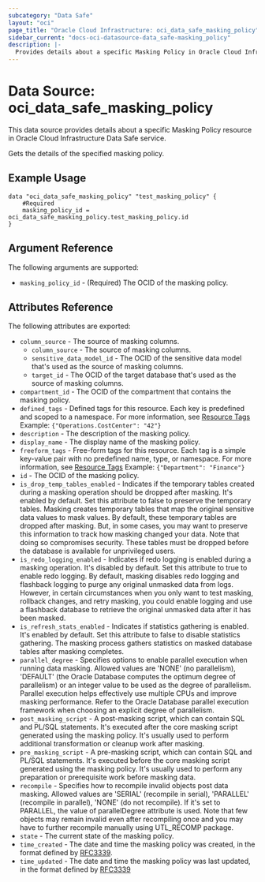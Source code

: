 ```yaml
---
subcategory: "Data Safe"
layout: "oci"
page_title: "Oracle Cloud Infrastructure: oci_data_safe_masking_policy"
sidebar_current: "docs-oci-datasource-data_safe-masking_policy"
description: |-
  Provides details about a specific Masking Policy in Oracle Cloud Infrastructure Data Safe service
---
```


# Data Source: oci_data_safe_masking_policy
This data source provides details about a specific Masking Policy resource in Oracle Cloud Infrastructure Data Safe service.

Gets the details of the specified masking policy.

## Example Usage

```hcl
data "oci_data_safe_masking_policy" "test_masking_policy" {
	#Required
	masking_policy_id = oci_data_safe_masking_policy.test_masking_policy.id
}
```

## Argument Reference

The following arguments are supported:

* `masking_policy_id` - (Required) The OCID of the masking policy.


## Attributes Reference

The following attributes are exported:

* `column_source` - The source of masking columns.
	* `column_source` - The source of masking columns.
	* `sensitive_data_model_id` - The OCID of the sensitive data model that's used as the source of masking columns.
	* `target_id` - The OCID of the target database that's used as the source of masking columns.
* `compartment_id` - The OCID of the compartment that contains the masking policy.
* `defined_tags` - Defined tags for this resource. Each key is predefined and scoped to a namespace. For more information, see [Resource Tags](https://docs.cloud.oracle.com/iaas/Content/General/Concepts/resourcetags.htm)  Example: `{"Operations.CostCenter": "42"}` 
* `description` - The description of the masking policy.
* `display_name` - The display name of the masking policy.
* `freeform_tags` - Free-form tags for this resource. Each tag is a simple key-value pair with no predefined name, type, or namespace. For more information, see [Resource Tags](https://docs.cloud.oracle.com/iaas/Content/General/Concepts/resourcetags.htm)  Example: `{"Department": "Finance"}` 
* `id` - The OCID of the masking policy.
* `is_drop_temp_tables_enabled` - Indicates if the temporary tables created during a masking operation should be dropped after masking. It's enabled by default. Set this attribute to false to preserve the temporary tables. Masking creates temporary tables that map the original sensitive  data values to mask values. By default, these temporary tables are dropped after masking. But, in some cases, you may want  to preserve this information to track how masking changed your data. Note that doing so compromises security. These tables  must be dropped before the database is available for unprivileged users.  
* `is_redo_logging_enabled` - Indicates if redo logging is enabled during a masking operation. It's disabled by default. Set this attribute to true to enable redo logging. By default, masking disables redo logging and flashback logging to purge any original unmasked  data from logs. However, in certain circumstances when you only want to test masking, rollback changes, and retry masking, you could enable logging and use a flashback database to retrieve the original unmasked data after it has been masked.  
* `is_refresh_stats_enabled` - Indicates if statistics gathering is enabled. It's enabled by default. Set this attribute to false to disable statistics gathering. The masking process gathers statistics on masked database tables after masking completes. 
* `parallel_degree` - Specifies options to enable parallel execution when running data masking. Allowed values are 'NONE' (no parallelism), 'DEFAULT' (the Oracle Database computes the optimum degree of parallelism) or an integer value to be used as the degree of parallelism. Parallel execution helps effectively use multiple CPUs and improve masking performance. Refer to the Oracle Database parallel execution framework when choosing an explicit degree of parallelism. 
* `post_masking_script` - A post-masking script, which can contain SQL and PL/SQL statements. It's executed after the core masking script generated using the masking policy. It's usually used to perform additional transformation or cleanup work after masking. 
* `pre_masking_script` - A pre-masking script, which can contain SQL and PL/SQL statements. It's executed before  the core masking script generated using the masking policy. It's usually used to perform any preparation or prerequisite work before masking data. 
* `recompile` - Specifies how to recompile invalid objects post data masking. Allowed values are 'SERIAL' (recompile in serial),  'PARALLEL' (recompile in parallel), 'NONE' (do not recompile). If it's set to PARALLEL, the value of parallelDegree attribute is used. Note that few objects may remain invalid even after recompiling once and you may have to further recompile manually using UTL_RECOMP package. 
* `state` - The current state of the masking policy.
* `time_created` - The date and time the masking policy was created, in the format defined by [RFC3339](https://tools.ietf.org/html/rfc3339).  
* `time_updated` - The date and time the masking policy was last updated, in the format defined by [RFC3339](https://tools.ietf.org/html/rfc3339)  

